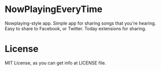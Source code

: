 # NowPlayingEveryTime

Nowplaying-style app. Simple app for sharing songs that you're hearing. Easy to share to Facebook, or Twitter. Today extensions for sharing.

# License
MIT License, as you can get info at LICENSE file.